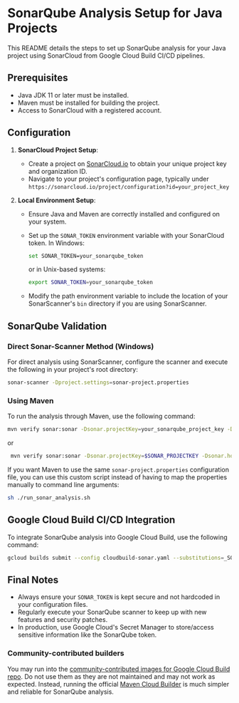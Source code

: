 # SonarQube Analysis Setup for Java Projects

This README details the steps to set up SonarQube analysis for your Java project using SonarCloud from Google Cloud Build CI/CD pipelines.

## Prerequisites

- Java JDK 11 or later must be installed.
- Maven must be installed for building the project.
- Access to SonarCloud with a registered account.

## Configuration

1. **SonarCloud Project Setup**:
   - Create a project on [SonarCloud.io](https://sonarcloud.io) to obtain your unique project key and organization ID.
   - Navigate to your project's configuration page, typically under `https://sonarcloud.io/project/configuration?id=your_project_key`

2. **Local Environment Setup**:
   - Ensure Java and Maven are correctly installed and configured on your system.
   - Set up the `SONAR_TOKEN` environment variable with your SonarCloud token. In Windows:

     ```bash
     set SONAR_TOKEN=your_sonarqube_token
     ```

        or in Unix-based systems:

        ```bash
        export SONAR_TOKEN=your_sonarqube_token
        ```

   - Modify the path environment variable to include the location of your SonarScanner's `bin` directory if you are using SonarScanner.

## SonarQube Validation

### Direct Sonar-Scanner Method (Windows)

For direct analysis using SonarScanner, configure the scanner and execute the following in your project's root directory:

```bash
sonar-scanner -Dproject.settings=sonar-project.properties
```

### Using Maven

To run the analysis through Maven, use the following command:

```bash
mvn verify sonar:sonar -Dsonar.projectKey=your_sonarqube_project_key -Dsonar.organization=your_sonarqube_project -Dsonar.host.url='https://sonarcloud.io'
```

or

```bash
 mvn verify sonar:sonar -Dsonar.projectKey=$SONAR_PROJECTKEY -Dsonar.host.url=$SONAR_HOST -Dsonar.login=$SONAR_LOGIN
```

If you want Maven to use the same `sonar-project.properties` configuration file, you can use this custom script instead of having to map the properties manually to command line arguments:

```bash
sh ./run_sonar_analysis.sh
```

## Google Cloud Build CI/CD Integration

To integrate SonarQube analysis into Google Cloud Build, use the following command:

```bash
gcloud builds submit --config cloudbuild-sonar.yaml --substitutions=_SONAR_TOKEN="$SONAR_TOKEN"
```

## Final Notes

- Always ensure your `SONAR_TOKEN` is kept secure and not hardcoded in your configuration files.
- Regularly execute your SonarQube scanner to keep up with new features and security patches.
- In production, use Google Cloud's Secret Manager to store/access sensitive information like the SonarQube token.

### Community-contributed builders

You may run into the [community-contributed images for Google Cloud Build repo](https://github.com/GoogleCloudPlatform/cloud-builders-community/tree/master/sonarqube). Do not use them as they are not maintained and may not work as expected. Instead, running the official [Maven Cloud Builder](https://cloud.google.com/build/docs/cloud-builders) is much simpler and reliable for SonarQube analysis.
